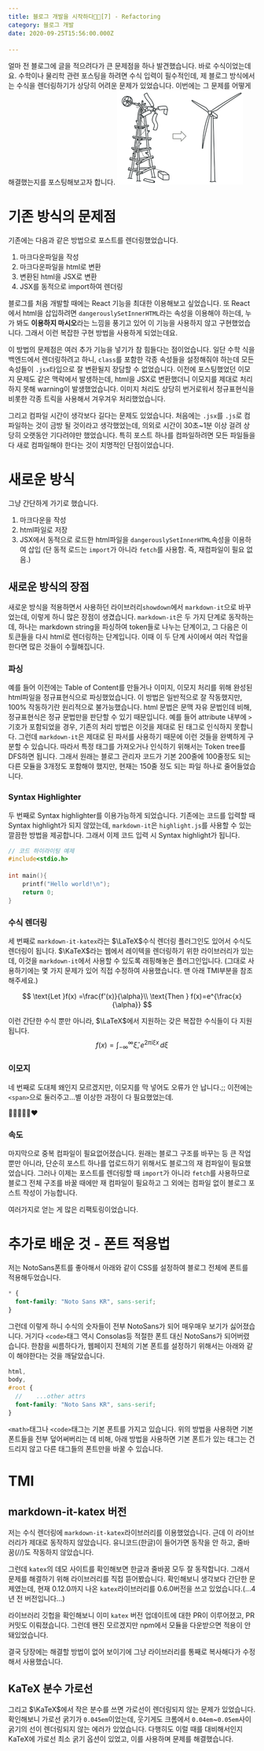 ```yaml
---
title: 블로그 개발을 시작하다👨‍💻[7] - Refactoring
category: 블로그 개발
date: 2020-09-25T15:56:00.000Z

---
```


얼마 전 블로그에 글을 적으려다가 큰 문제점을 하나 발견했습니다. 바로 수식이었는데요. 수학이나 물리학 관련 포스팅을 하려면 수식 입력이 필수적인데, 제 블로그 방식에서는 수식을 렌더링하기가 상당히 어려운 문제가 있었습니다. 이번에는 그 문제를 어떻게 해결했는지를 포스팅해보고자 합니다.
![Refactoring: clean your code](refactoring-i1.png)

# 기존 방식의 문제점

기존에는 다음과 같은 방법으로 포스트를 렌더링했었습니다.

1. 마크다운파일을 작성
2. 마크다운파일을 html로 변환
3. 변환된 html을 JSX로 변환
4. JSX를 동적으로 import하여 렌더링

블로그를 처음 개발할 때에는 React 기능을 최대한 이용해보고 싶었습니다. 또 React에서 html을 삽입하려면 `dangerouslySetInnerHTML`라는 속성을 이용해야 하는데, 누가 봐도 **이용하지 마시오**라는 느낌을 풍기고 있어 이 기능을 사용하지 않고 구현했었습니다. 그래서 이런 복잡한 구현 방법을 사용하게 되었는데요.

이 방법의 문제점은 여러 추가 기능을 넣기가 참 힘들다는 점이었습니다. 일단 수학 식을 백엔드에서 렌더링하려고 하니, `class`를 포함한 각종 속성들을 설정해줘야 하는데 모든 속성들이 `.jsx`타입으로 잘 변환될지 장담할 수 없었습니다. 이전에 포스팅했었던 이모지 문제도 같은 맥락에서 발생하는데, html을 JSX로 변환했더니 이모지를 제대로 처리하지 못해 warning이 발생했었습니다. 이미지 처리도 상당히 번거로워서 정규표현식을 비롯한 각종 트릭을 사용해서 겨우겨우 처리했었습니다.

그리고 컴파일 시간이 생각보다 길다는 문제도 있었습니다. 처음에는 `.jsx`를 `.js`로 컴파일하는 것이 금방 될 것이라고 생각했었는데, 의외로 시간이 30초~1분 이상 걸려 상당히 오랫동안 기다려야만 했었습니다. 특히 포스트 하나를 컴파일하려면 모든 파일들을 다 새로 컴파일해야 한다는 것이 치명적인 단점이었습니다.

# 새로운 방식

그냥 간단하게 가기로 했습니다.

1. 마크다운을 작성
2. html파일로 저장
3. JSX에서 동적으로 로드한 html파일을 `dangerouslySetInnerHTML`속성을 이용하여 삽입 (단 동적 로드는 `import`가 아니라 `fetch`를 사용함. 즉, 재컴파일이 필요 없음.)

## 새로운 방식의 장점

새로운 방식을 적용하면서 사용하던 라이브러리`showdown`에서 `markdown-it`으로 바꾸었는데, 이렇게 하니 많은 장점이 생겼습니다. `markdown-it`은 두 가지 단계로 동작하는데, 하나는 markdown string을 파싱하여 token들로 나누는 단계이고, 그 다음은 이 토큰들을 다시 html로 렌더링하는 단계입니다. 이때 이 두 단계 사이에서 여러 작업을 한다면 많은 것들이 수월해집니다.

### 파싱

예를 들어 이전에는 Table of Content를 만들거나 이미지, 이모지 처리를 위해 완성된 html파일을 정규표현식으로 파싱했었습니다. 이 방법은 일반적으로 잘 작동했지만, 100% 작동하기란 원리적으로 불가능했습니다. html 문법은 문맥 자유 문법인데 비해, 정규표현식은 정규 문법만을 판단할 수 있기 때문입니다. 예를 들어 attribute 내부에 `>`기호가 포함되었을 경우, 기존의 처리 방법은 이것을 제대로 된 태그로 인식하지 못합니다. 그런데 `markdown-it`은 제대로 된 파서를 사용하기 때문에 이런 것들을 완벽하게 구분할 수 있습니다. 따라서 특정 태그를 가져오거나 인식하기 위해서는 Token tree를 DFS하면 됩니다. 그래서 원래는 블로그 관리자 코드가 기본 200줄에 100줄정도 되는 다른 모듈을 3개정도 포함해야 했지만, 현재는 150줄 정도 되는 파일 하나로 줄어들었습니다.

### Syntax Highlighter

두 번째로 Syntax highlighter를 이용가능하게 되었습니다. 기존에는 코드를 입력할 때 Syntax highlight가 되지 않았는데, `markdown-it`은 `highlight.js`를 사용할 수 있는 깔끔한 방법을 제공합니다. 그래서 이제 코드 입력 시 Syntax highlight가 됩니다.

```c
// 코드 하이라이팅 예제
#include<stdio.h>

int main(){
    printf("Hello world!\n");
    return 0;
}
```

### 수식 렌더링

세 번째로 `markdown-it-katex`라는 $\LaTeX$수식 렌더링 플러그인도 있어서 수식도 렌더링이 됩니다. $\KaTeX$라는 웹에서 레이텍을 렌더링하기 위한 라이브러리가 있는데, 이것을 `markdown-it`에서 사용할 수 있도록 래핑해놓은 플러그인입니다. (그대로 사용하기에는 몇 가지 문제가 있어 직접 수정하여 사용했습니다. 맨 아래 TMI부분을 참조해주세요.)

$$
\text{Let }f(x) =\frac{f'(x)}{\alpha}\\
\text{Then } f(x)=e^{\frac{x}{\alpha}}
$$

이런 간단한 수식 뿐만 아니라, $\LaTeX$에서 지원하는 갖은 복잡한 수식들이 다 지원됩니다.
$$
f(x) = \int_{-\infty}^\infty\hat\xi,e^{2 \pi i \xi x}\,d\xi
$$

### 이모지

네 번째로 도대체 왜인지 모르겠지만, 이모지를 막 넣어도 오류가 안 납니다.;; 이전에는 `<span>`으로 둘러주고...별 이상한 과정이 다 필요했었는데.

👩‍💻👩‍💻🤘❤

### 속도

마지막으로 중복 컴파일이 필요없어졌습니다. 원래는 블로그 구조를 바꾸는 등 큰 작업 뿐만 아니라, 단순히 포스트 하나를 업로드하기 위해서도 블로그의 재 컴파일이 필요했었습니다. 그러나 이제는 포스트를 렌더링할 때 `import`가 아니라 `fetch`를 사용하므로 블로그 전체 구조를 바꿀 때에만 재 컴파일이 필요하고 그 외에는 컴파일 없이 블로그 포스트 작성이 가능합니다.

여러가지로 얻는 게 많은 리팩토링이었습니다.

# 추가로 배운 것 - 폰트 적용법

저는 NotoSans폰트를 좋아해서 아래와 같이 CSS를 설정하여 블로그 전체에 폰트를 적용해두었습니다.

```scss
* {
  font-family: "Noto Sans KR", sans-serif;
}
```

그런데 이렇게 하니 수식의 숫자들이 전부 NotoSans가 되어 매우매우 보기가 싫어졌습니다. 거기다 `<code>`태그 역시 Consolas등 적절한 폰트 대신 NotoSans가 되어버렸습니다. 한참을 씨름하다가, 웹페이지 전체의 기본 폰트를 설정하기 위해서는 아래와 같이 해야한다는 것을 깨달았습니다.

```scss
html,
body,
#root {
  //	...other attrs
  font-family: "Noto Sans KR", sans-serif;
}
```

`<math>`태그나 `<code>`태그는 기본 폰트를 가지고 있습니다. 위의 방법을 사용하면 기본 폰트들을 전부 덮어써버리는 데 비해, 아래 방법을 사용하면 기본 폰트가 있는 태그는 건드리지 않고 다른 태그들의 폰트만을 바꿀 수 있습니다.

# TMI

## markdown-it-katex 버전

 저는 수식 렌더링에 `markdown-it-katex`라이브러리를 이용했었습니다.  근데 이 라이브러리가 제대로 동작하지 않았습니다. 유니코드(한글)이 들어가면 동작을 안 하고, 줄바꿈(//)도 작동하지 않았습니다.

 그런데 `katex`의 데모 사이트를 확인해보면 한글과 줄바꿈 모두 잘 동작합니다. 그래서 문제를 해결하기 위해 라이브러리를 직접 뜯어봤습니다. 확인해보니 생각보다 간단한 문제였는데, 현재 0.12.0까지 나온 `katex`라이브러리를 0.6.0버전을 쓰고 있었습니다.(...4년 전 버전입니다...)

 라이브러리 깃헙을 확인해보니 이미 `katex` 버전 업데이트에 대한 PR이 이루어졌고, PR 커밋도 이뤄졌습니다. 그런데 왠진 모르겠지만 npm에서 모듈을 다운받으면 적용이 안 돼있었습니다.

 결국 당장에는 해결할 방법이 없어 보이기에 그냥 라이브러리를 통째로 복사해다가 수정해서 사용했습니다.

## KaTeX 분수 가로선

그리고 $\KaTeX$에서 작은 분수를 쓰면 가로선이 렌더링되지 않는 문제가 있었습니다. 확인해보니 가로선 굵기가  `0.045em`이었는데, 웃기게도 크롬에서 `0.04em`~`0.05em`사이 굵기의 선이 렌더링되지 않는 에러가 있었습니다. 다행히도 이럴 때를 대비해서인지 KaTeX에 가로선 최소 굵기 옵션이 있었고, 이를 사용하며 문제를 해결했습니다.